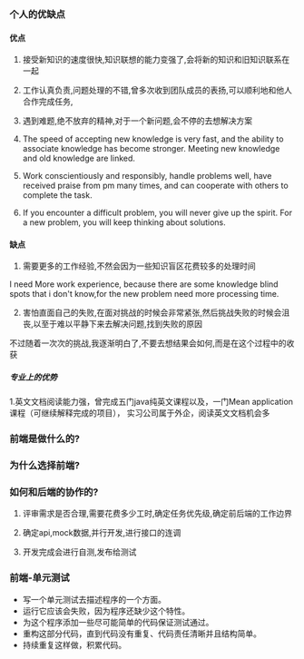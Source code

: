 ### 个人的优缺点

#### 优点

1. 接受新知识的速度很快,知识联想的能力变强了,会将新的知识和旧知识联系在一起
2. 工作认真负责,问题处理的不错,曾多次收到团队成员的表扬,可以顺利地和他人合作完成任务,
3. 遇到难题,绝不放弃的精神,对于一个新问题,会不停的去想解决方案
4. The speed of accepting new knowledge is very fast, and the ability to associate knowledge has become stronger. Meeting new knowledge and old knowledge are linked.
2. Work conscientiously and responsibly, handle problems well, have received praise from pm many times, and can cooperate with others to complete the task.

3. If you encounter a difficult problem, you will never give up the spirit. For a new problem, you will keep thinking about solutions.

#### 缺点

1. 需要更多的工作经验,不然会因为一些知识盲区花费较多的处理时间

I need More work experience, because there are some knowledge blind spots that i don't know,for the new problem need more processing time.

2. 害怕直面自己的失败,在面对挑战的时候会非常紧张,然后挑战失败的时候会沮丧,以至于难以平静下来去解决问题,找到失败的原因

不过随着一次次的挑战,我逐渐明白了,不要去想结果会如何,而是在这个过程中的收获

##### 专业上的优势

1.英文文档阅读能力强，曾完成五门java纯英文课程以及，一门Mean application课程（可继续解释完成的项目），
实习公司属于外企，阅读英文文档机会多

### 前端是做什么的?

### 为什么选择前端?

### 如何和后端的协作的?

1. 评审需求是否合理,需要花费多少工时,确定任务优先级,确定前后端的工作边界

2. 确定api,mock数据,并行开发,进行接口的连调
3. 开发完成会进行自测,发布给测试

### 前端-单元测试

- 写一个单元测试去描述程序的一个方面。
- 运行它应该会失败，因为程序还缺少这个特性。
- 为这个程序添加一些尽可能简单的代码保证测试通过。
- 重构这部分代码，直到代码没有重复、代码责任清晰并且结构简单。
- 持续重复这样做，积累代码。
